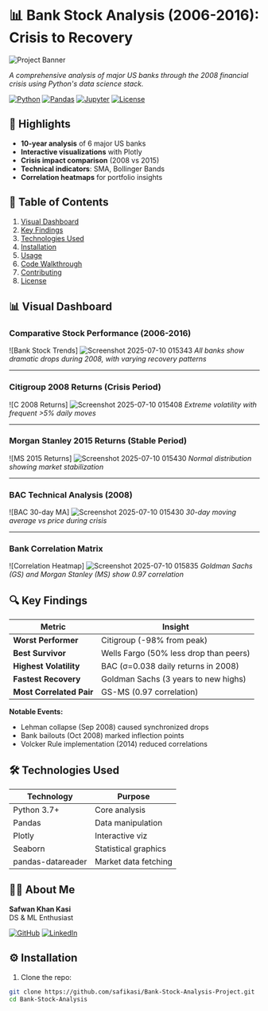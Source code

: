 # 📊 Bank Stock Analysis (2006-2016): Crisis to Recovery

![Project Banner](https://img.freepik.com/free-vector/gradient-stock-market-concept_23-2149166910.jpg)

*A comprehensive analysis of major US banks through the 2008 financial crisis using Python's data science stack.*

[![Python](https://img.shields.io/badge/Python-3.7%2B-blue?logo=python)](https://python.org)
[![Pandas](https://img.shields.io/badge/Pandas-1.0%2B-orange?logo=pandas)](https://pandas.pydata.org)
[![Jupyter](https://img.shields.io/badge/Jupyter-Notebook-orange?logo=jupyter)](https://jupyter.org)
[![License](https://img.shields.io/badge/License-MIT-green)](LICENSE)

## 🌟 Highlights
- **10-year analysis** of 6 major US banks
- **Interactive visualizations** with Plotly
- **Crisis impact comparison** (2008 vs 2015)
- **Technical indicators**: SMA, Bollinger Bands
- **Correlation heatmaps** for portfolio insights

## 📌 Table of Contents
1. [Visual Dashboard](#-visual-dashboard)
2. [Key Findings](#-key-findings)
3. [Technologies Used](#-technologies-used)
4. [Installation](#-installation)
5. [Usage](#-usage)
6. [Code Walkthrough](#-code-walkthrough)
7. [Contributing](#-contributing)
8. [License](#-license)

## 📊 Visual Dashboard

### Comparative Stock Performance (2006-2016)
![Bank Stock Trends] ![Screenshot 2025-07-10 015343](https://github.com/user-attachments/assets/ed6a6876-c49a-4945-8a63-d7af62f48d32)
*All banks show dramatic drops during 2008, with varying recovery patterns*

---

### Citigroup 2008 Returns (Crisis Period)
![C 2008 Returns] ![Screenshot 2025-07-10 015408](https://github.com/user-attachments/assets/2cb2e2f6-7371-4b04-968d-0c07214869f0)
*Extreme volatility with frequent >5% daily moves*

---

### Morgan Stanley 2015 Returns (Stable Period)
![MS 2015 Returns] ![Screenshot 2025-07-10 015430](https://github.com/user-attachments/assets/52a512c1-c9a5-4064-9ac4-c458d0e1ec03)
*Normal distribution showing market stabilization*

---

### BAC Technical Analysis (2008)
![BAC 30-day MA] ![Screenshot 2025-07-10 015430](https://github.com/user-attachments/assets/4c1dce48-b562-4739-b28a-f07905d1eba2)
*30-day moving average vs price during crisis*

---

### Bank Correlation Matrix
![Correlation Heatmap] ![Screenshot 2025-07-10 015835](https://github.com/user-attachments/assets/a6744e7c-ff87-44df-826a-d17e84da4d23)
*Goldman Sachs (GS) and Morgan Stanley (MS) show 0.97 correlation*

## 🔍 Key Findings

| Metric | Insight |
|--------|---------|
| **Worst Performer** | Citigroup (-98% from peak) |
| **Best Survivor** | Wells Fargo (50% less drop than peers) |
| **Highest Volatility** | BAC (σ=0.038 daily returns in 2008) |
| **Fastest Recovery** | Goldman Sachs (3 years to new highs) |
| **Most Correlated Pair** | GS-MS (0.97 correlation) |

**Notable Events:**
- Lehman collapse (Sep 2008) caused synchronized drops
- Bank bailouts (Oct 2008) marked inflection points
- Volcker Rule implementation (2014) reduced correlations

## 🛠 Technologies Used

| Technology | Purpose | 
|------------|---------|
| Python 3.7+ | Core analysis |
| Pandas | Data manipulation |
| Plotly | Interactive viz |
| Seaborn | Statistical graphics |
| pandas-datareader | Market data fetching |

## 👨‍💻 About Me
**Safwan Khan Kasi**  
DS & ML Enthusiast   

[![GitHub](https://img.shields.io/badge/GitHub-safikasi-blue?logo=github)](https://github.com/safikasi)
[![LinkedIn](https://img.shields.io/badge/LinkedIn-Safwan_Kasi-blue?logo=linkedin)](https://www.linkedin.com/in/safwan-kasi-2b5358292/)

## ⚙️ Installation

1. Clone the repo:
```bash
git clone https://github.com/safikasi/Bank-Stock-Analysis-Project.git
cd Bank-Stock-Analysis
